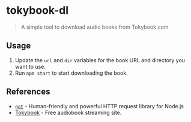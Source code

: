 # tokybook-dl

> A simple tool to download audio books from Tokybook.com

## Usage

1. Update the `url` and `dir` variables for the book URL and directory you want to use.
2. Run `npm start` to start downloading the book.

## References

- [`got`](https://github.com/sindresorhus/got) - Human-friendly and powerful HTTP request library for Node.js
- [Tokybook](https://tokybook.com) - Free audiobook streaming site.

